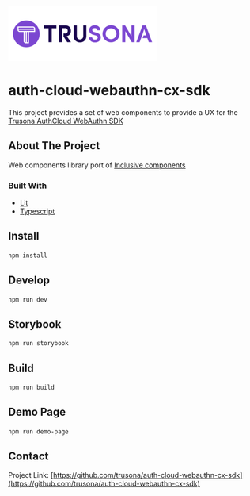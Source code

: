<div>
  <a href="https://www.trusona.com/">
    <img src="img/trusona.png" alt="Logo" width="300" height="110">
  </a>
</div>

# auth-cloud-webauthn-cx-sdk

This project provides a set of web components to provide a UX for the [Trusona AuthCloud WebAuthn SDK]()


<!-- ABOUT THE PROJECT -->

## About The Project

Web components library port of [Inclusive components](https://inclusive-components.design/)


### Built With

- [Lit](https://lit.dev/)
- [Typescript](https://www.typescriptlang.org/)

## Install

```bash
npm install
```

## Develop

```bash
npm run dev
```

## Storybook

```bash
npm run storybook
```

## Build

```bash
npm run build
```

## Demo Page
```bash
npm run demo-page
```


## Contact

Project Link: [https://github.com/trusona/auth-cloud-webauthn-cx-sdk](https://github.com/trusona/auth-cloud-webauthn-cx-sdk)



